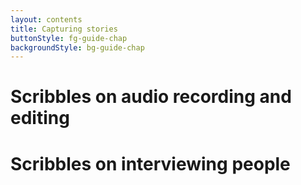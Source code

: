 ```yaml
---
layout: contents
title: Capturing stories
buttonStyle: fg-guide-chap
backgroundStyle: bg-guide-chap
---    
```

# Scribbles on audio recording and editing


# Scribbles on interviewing people

